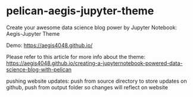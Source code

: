 # pelican-aegis-jupyter-theme
Create your awesome data science blog power by Jupyter Notebook: Aegis-Jupyter Theme

Demo: https://aegis4048.github.io/  

Please refer to this article for more info about the theme: https://aegis4048.github.io/creating-a-jupyternotebook-powered-data-science-blog-with-pelican

pushing website updates:
push from source directory to store updates on github,
push from output folder so changes will reflect on website